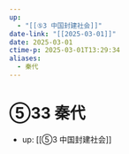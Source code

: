 ```yaml
---
up:
  - "[[⑤3 中国封建社会]]"
date-link: "[[2025-03-01]]"
date: 2025-03-01
ctime-p: 2025-03-01T13:29:34
aliases:
  - 秦代
---
```


# ⑤33 秦代

- up: [[⑤3 中国封建社会]]
